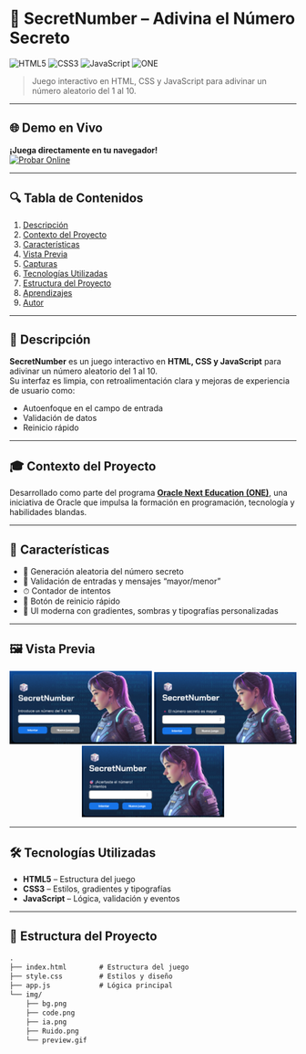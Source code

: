 # 🎯 SecretNumber – Adivina el Número Secreto

<p align="left"> 
  <img alt="HTML5" src="https://img.shields.io/badge/HTML5-E34F26?logo=html5&logoColor=white"> 
  <img alt="CSS3" src="https://img.shields.io/badge/CSS3-1572B6?logo=css3&logoColor=white"> 
  <img alt="JavaScript" src="https://img.shields.io/badge/JavaScript-F7DF1E?logo=javascript&logoColor=222"> 
  <img alt="ONE" src="https://img.shields.io/badge/Oracle%20Next%20Education-ONE-E2231A?logo=oracle&logoColor=white"> 
</p>

> Juego interactivo en HTML, CSS y JavaScript para adivinar un número aleatorio del 1 al 10.

---
## 🌐 Demo en Vivo

**¡Juega directamente en tu navegador!**  
[![Probar Online](https://img.shields.io/badge/%F0%9F%8E%AF-Probar_Juego_Online-blue)](https://mikeismerio.github.io/Numero-Secreto/)

---

## 🔍 Tabla de Contenidos
1. [Descripción](#-descripción)
2. [Contexto del Proyecto](#-contexto-del-proyecto)
3. [Características](#-características)
4. [Vista Previa](#-vista-previa)
5. [Capturas](#-capturas)
6. [Tecnologías Utilizadas](#-tecnologías-utilizadas)
7. [Estructura del Proyecto](#-estructura-del-proyecto)
8. [Aprendizajes](#-aprendizajes)
9. [Autor](#-autor)

---

## 📌 Descripción
**SecretNumber** es un juego interactivo en **HTML, CSS y JavaScript** para adivinar un número aleatorio del 1 al 10.  
Su interfaz es limpia, con retroalimentación clara y mejoras de experiencia de usuario como:
- Autoenfoque en el campo de entrada
- Validación de datos
- Reinicio rápido

---

## 🎓 Contexto del Proyecto
Desarrollado como parte del programa [**Oracle Next Education (ONE)**](https://www.oracle.com/mx/education/oracle-next-education/), una iniciativa de Oracle que impulsa la formación en programación, tecnología y habilidades blandas.

---

## 🚀 Características
- 🎲 Generación aleatoria del número secreto
- 📏 Validación de entradas y mensajes “mayor/menor”
- ⏱ Contador de intentos
- 🔄 Botón de reinicio rápido
- 🎨 UI moderna con gradientes, sombras y tipografías personalizadas

---

## 🖼️ Vista Previa

<p align="center">
  <img src="./img/c1.png" alt="Vista previa 1" width="250">
  <img src="./img/c2.png" alt="Vista previa 2" width="250">
  <img src="./img/c3.png" alt="Vista previa 3" width="250">
</p>

---

## 🛠 Tecnologías Utilizadas
- **HTML5** – Estructura del juego
- **CSS3** – Estilos, gradientes y tipografías
- **JavaScript** – Lógica, validación y eventos

---

## 📂 Estructura del Proyecto
```plaintext
.
├── index.html        # Estructura del juego
├── style.css         # Estilos y diseño
├── app.js            # Lógica principal
└── img/
    ├── bg.png
    ├── code.png
    ├── ia.png
    ├── Ruido.png
    └── preview.gif
